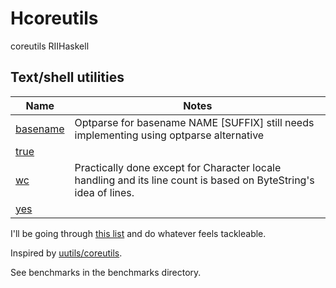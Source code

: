 # Hcoreutils

coreutils RIIHaskell

## Text/shell utilities

| Name | Notes |
| --- | --- |
| [basename](src/basename.hs) | Optparse for basename NAME [SUFFIX] still needs implementing using optparse alternative |
| [true](src/true.hs) | |
| [wc](src/wc.hs) | Practically done except for Character locale handling and its line count is based on ByteString's idea of lines. |
| [yes](src/yes.hs) | |

I'll be going through [this list](https://wiki.debian.org/coreutils) and do whatever feels tackleable.

Inspired by [uutils/coreutils](https://github.com/uutils/coreutils).

See benchmarks in the benchmarks directory.

